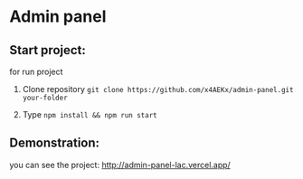 # Admin panel

## Start project:

for run project

1. Clone repository
   `git clone https://github.com/x4AEKx/admin-panel.git your-folder`

1. Type
   `npm install && npm run start`

## Demonstration:

you can see the project:
http://admin-panel-lac.vercel.app/
